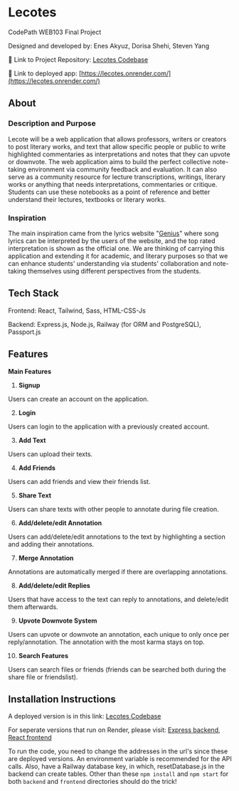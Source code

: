# Lecotes

CodePath WEB103 Final Project

Designed and developed by: Enes Akyuz, Dorisa Shehi, Steven Yang

🔗 Link to Project Repository: [Lecotes Codebase](https://github.com/Lecotes/Codebase)

🔗 Link to deployed app: [https://lecotes.onrender.com/](https://lecotes.onrender.com/)

## About

### Description and Purpose

Lecote will be a web application that allows professors, writers or creators to post literary works, and text that allow specific people or public to write highlighted commentaries as interpretations and notes that they can upvote or downvote. The web application aims to build the perfect collective note-taking environment via community feedback and evaluation. It can also serve as a community resource for lecture transcriptions, writings, literary works or anything that needs interpretations, commentaries or critique. Students can use these notebooks as a point of reference and better understand their lectures, textbooks or literary works.

### Inspiration

The main inspiration came from the lyrics website "[Genius](https://genius.com/Lady-gaga-and-bruno-mars-die-with-a-smile-lyrics)" where song lyrics can be interpreted by the users of the website, and the top rated interpretation is shown as the official one. We are thinking of carrying this application and extending it for academic, and literary purposes so that we can enhance students' understanding via students' collaboration and note-taking themselves using different perspectives from the students.

## Tech Stack

Frontend: React, Tailwind, Sass, HTML-CSS-Js

Backend: Express.js, Node.js, Railway (for ORM and PostgreSQL), Passport.js

## Features

**Main Features**

1. **Signup**

Users can create an account on the application.

2. **Login**

Users can login to the application with a previously created account.

3. **Add Text**

Users can upload their texts.

4. **Add Friends**

Users can add friends and view their friends list.

5. **Share Text**

Users can share texts with other people to annotate during file creation.

6. **Add/delete/edit Annotation**

Users can add/delete/edit annotations to the text by highlighting a section and adding their annotations.

7. **Merge Annotation**

Annotations are automatically merged if there are overlapping annotations.

8. **Add/delete/edit Replies**

Users that have access to the text can reply to annotations, and delete/edit them afterwards.

9. **Upvote Downvote System**

Users can upvote or downvote an annotation, each unique to only once per reply/annotation. The annotation with the most karma stays on top.

10. **Search Features**

Users can search files or friends (friends can be searched both during the share file or friendslist).

## Installation Instructions

A deployed version is in this link: [Lecotes Codebase](https://github.com/Lecotes/Codebase)

For seperate versions that run on Render, please visit: [Express backend](), [React frontend](https://github.com/Lecotes/frontend_deploy)

To run the code, you need to change the addresses in the url's since these are deployed versions. An environment variable is recommended for the API calls. Also, have a Railway database key, in which, resetDatabase.js in the backend can create tables. Other than these `npm install` and `npm start` for both `backend` and `frontend` directories should do the trick!
